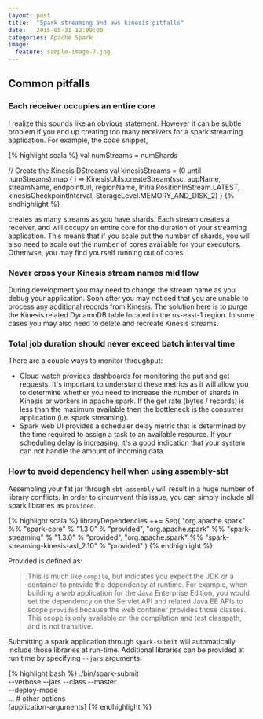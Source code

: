 ```yaml
---
layout: post
title:  "Spark streaming and aws kinesis pitfalls"
date:   2015-05-31 12:00:00
categories: Apache Spark
image:
  feature: sample-image-7.jpg
---
```


## Common pitfalls

### Each receiver occupies an entire core

I realize this sounds like an obvious statement. However it can be subtle problem if you end up creating too many receivers for a spark streaming application. For example, the code snippet, 

{% highlight scala %}
val numStreams = numShards

// Create the Kinesis DStreams
val kinesisStreams = (0 until numStreams).map { i =>
	KinesisUtils.createStream(ssc, appName, streamName, endpointUrl, regionName,
        InitialPositionInStream.LATEST, kinesisCheckpointInterval, StorageLevel.MEMORY_AND_DISK_2)
}
{% endhighlight %}

creates as many streams as you have shards. Each stream creates a receiver, and will occupy an entire core for the duration of your streaming application. This means that if you scale out the number of shards, you will also need to scale out the number of cores available for your executors. Otheriwse, you may find yourself running out of cores. 

### Never cross your Kinesis stream names mid flow 

During development you may need to change the stream name as you debug your application. Soon after you may noticed that you are unable to process any additional records from Kinesis. The solution here is to purge the Kinesis related DynamoDB table located in the us-east-1 region. In some cases you may also need to delete and recreate Kinesis streams. 

### Total job duration should never exceed batch interval time 

There are a couple ways to monitor throughput:

* Cloud watch provides dashboards for monitoring the put and get requests. It's important to understand these metrics as it will allow you to determine whether you need to increase the number of shards in Kinesis or workers in apache spark. If the get rate (bytes / records) is less than the maximum available then the bottleneck is the consumer application (i.e. spark streaming). 
* Spark web UI provides a scheduler delay metric that is determined by the time required to assign a task to an available resource. If your scheduling delay is increasing, it's a good indication that your system can not handle the amount of incoming data. 
	
### How to avoid dependency hell when using assembly-sbt

Assembling your fat jar through `sbt-assembly` will result in a huge number of library conflicts. In order to circumvent this issue, you can simply include all spark libraries as `provided`. 

{% highlight scala %}
libraryDependencies ++= Seq(
  "org.apache.spark" %% "spark-core" % "1.3.0" % "provided",
  "org.apache.spark" %% "spark-streaming" % "1.3.0" % "provided",
  "org.apache.spark" %% "spark-streaming-kinesis-asl_2.10" % "provided"
)
{% endhighlight %}

Provided is defined as:

> This is much like `compile`, but indicates you expect the JDK or a container to provide the dependency at runtime. For example, when building a web application for the Java Enterprise Edition, you would set the dependency on the Servlet API and related Java EE APIs to scope `provided` because the web container provides those classes. This scope is only available on the compilation and test classpath, and is not transitive.

Submitting a spark application through `spark-submit` will automatically include those libraries at run-time. Additional libraries can be provided at run time by specifying `--jars` arguments.

{% highlight bash %}
./bin/spark-submit \
  --verbose 
  --jars <external-jars>
  --class <main-class>
  --master <master-url> \
  --deploy-mode <deploy-mode> \
  ... # other options
  <application-jar> \
  [application-arguments]
{% endhighlight %}
